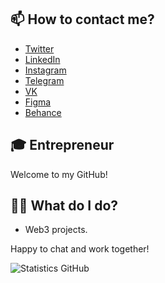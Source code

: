 ## 📫 How to contact me?

- [Twitter](https://twitter.com/gusevlife)
- [LinkedIn](https://www.linkedin.com/in/gusevlife/)
- [Instagram](https://www.instagram.com/gusevsvyatoslav/)
- [Telegram](https://t.me/gusevself)
- [VK](https://vk.com/gusevlive)
- [Figma](https://www.figma.com/@gusev)
- [Behance](https://www.behance.net/sviatoshusiev)

## 🎓 Entrepreneur
Welcome to my GitHub!

## 👨‍💻 What do I do?
- Web3 projects.

Happy to chat and work together!

![Statistics GitHub](https://github-readme-stats.vercel.app/api?username=DeFiTON&show_icons=true)
